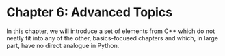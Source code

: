 # Chapter 6: Advanced Topics

In this chapter, we will introduce a set of elements from C++ which do not neatly fit into any of the other, basics-focused chapters and which, in large part, have no direct analogue in Python.